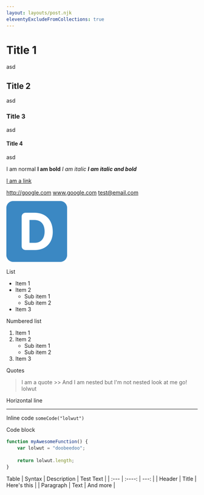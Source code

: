 ```yaml
---
layout: layouts/post.njk
eleventyExcludeFromCollections: true
---
```

# Title 1
asd

## Title 2
asd

### Title 3
asd

#### Title 4
asd

I am normal
**I am bold**
*I am italic*
***I am italic and bold***

[I am a link](http://google.com)

http://google.com
www.google.com
test@email.com

![Test image](/assets/img/favicon.png)

List
* Item 1
* Item 2
    * Sub item 1
    * Sub item 2
* Item 3

Numbered list
1. Item 1
1. Item 2
    * Sub item 1
    * Sub item 2
1. Item 3

Quotes
> I am
> a quote
    >> And I am nested
> but I'm not nested
> look at me go!
> lolwut

Horizontal line
***

Inline code `someCode("lolwut")`

Code block
```js
function myAwesomeFunction() {
    var lolwut = "doobeedoo";

    return lolwut.length;
}
```


Table
| Syntax      | Description | Test Text     |
| :---        |    :----:   |          ---: |
| Header      | Title       | Here's this   |
| Paragraph   | Text        | And more      |